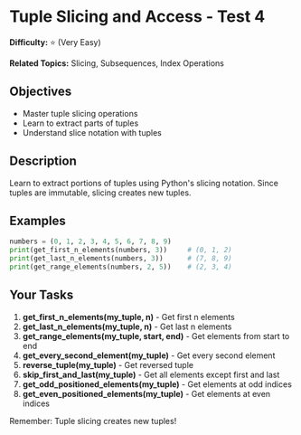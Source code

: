 # Tuple Slicing and Access - Test 4

**Difficulty:** ⭐ (Very Easy)

**Related Topics:** Slicing, Subsequences, Index Operations

## Objectives

- Master tuple slicing operations
- Learn to extract parts of tuples
- Understand slice notation with tuples

## Description

Learn to extract portions of tuples using Python's slicing notation. Since tuples are immutable, slicing creates new tuples.

## Examples

```python
numbers = (0, 1, 2, 3, 4, 5, 6, 7, 8, 9)
print(get_first_n_elements(numbers, 3))     # (0, 1, 2)
print(get_last_n_elements(numbers, 3))      # (7, 8, 9)
print(get_range_elements(numbers, 2, 5))    # (2, 3, 4)
```

## Your Tasks

1. **get_first_n_elements(my_tuple, n)** - Get first n elements
2. **get_last_n_elements(my_tuple, n)** - Get last n elements  
3. **get_range_elements(my_tuple, start, end)** - Get elements from start to end
4. **get_every_second_element(my_tuple)** - Get every second element
5. **reverse_tuple(my_tuple)** - Get reversed tuple
6. **skip_first_and_last(my_tuple)** - Get all elements except first and last
7. **get_odd_positioned_elements(my_tuple)** - Get elements at odd indices
8. **get_even_positioned_elements(my_tuple)** - Get elements at even indices

Remember: Tuple slicing creates new tuples!
